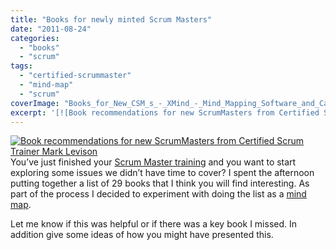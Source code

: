 ```yaml
---
title: "Books for newly minted Scrum Masters"
date: "2011-08-24"
categories: 
  - "books"
  - "scrum"
tags: 
  - "certified-scrummaster"
  - "mind-map"
  - "scrum"
coverImage: "Books_for_New_CSM_s_-_XMind_-_Mind_Mapping_Software_and_Calendar-scaled.jpg"
excerpt: '[![Book recommendations for new ScrumMasters from Certified Scrum Trainer Mark'
---
```


[![Book recommendations for new ScrumMasters from Certified Scrum Trainer Mark Levison](src/content/blog/books-for-newly-minted-scrum-masters/images/Books_for_New_CSM_s_-_XMind_-_Mind_Mapping_Software_and_Calendar-1024x737.jpg)](https://www.xmind.net/share/mlevison/books-for-new-csm-s/)You’ve just finished your [Scrum Master training](/certified-scrummaster-csm-training) and you want to start exploring some issues we didn’t have time to cover? I spent the afternoon putting together a list of 29 books that I think you will find interesting. As part of the process I decided to experiment with doing the list as a [mind map](https://www.xmind.net/share/mlevison/books-for-new-csm-s/).

Let me know if this was helpful or if there was a key book I missed. In addition give some ideas of how you might have presented this.
